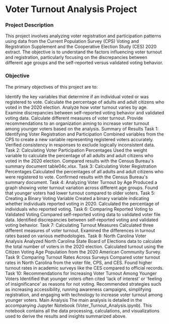 # Voter Turnout Analysis Project


### Project Description


This project involves analyzing voter registration and participation patterns using data from the Current Population Survey (CPS) Voting and Registration Supplement and the Cooperative Election Study (CES) 2020 extract. The objective is to understand the factors influencing voter turnout and registration, particularly focusing on the discrepancies between different age groups and the self-reported versus validated voting behavior.

### Objective


The primary objectives of this project are to:

Identify the key variables that determine if an individual voted or was registered to vote.
Calculate the percentage of adults and adult citizens who voted in the 2020 election.
Analyze how voter turnout varies by age.
Examine discrepancies between self-reported voting behavior and validated voting data.
Calculate different measures of voter turnout.
Provide recommendations to an organization aiming to increase voter turnout among younger voters based on the analysis.
Summary of Results
Task 1: Identifying Voter Registration and Participation
Combined variables from the CPS to create a new variable representing registered voters accurately.
Verified consistency in responses to exclude logically inconsistent data.
Task 2: Calculating Voter Participation Percentages
Used the weight variable to calculate the percentage of all adults and adult citizens who voted in the 2020 election.
Compared results with the Census Bureau's summary document table04c.xlsx.
Task 3: Calculating Voter Registration Percentages
Calculated the percentages of all adults and adult citizens who were registered to vote.
Confirmed results with the Census Bureau's summary document.
Task 4: Analyzing Voter Turnout by Age
Produced a graph showing voter turnout variation across different age groups.
Found that younger voters had lower turnout compared to older voters.
Task 5: Creating a Binary Voting Variable
Created a binary variable indicating whether individuals reported voting in 2020.
Calculated the percentage of individuals who reported voting.
Task 6: Comparing Reported Voting to Validated Voting
Compared self-reported voting data to validated voter file data.
Identified discrepancies between self-reported voting and validated voting behavior.
Task 7: Calculating Turnout Measures
Calculated three different measures of voter turnout.
Examined the differences in turnout rates based on various methodologies.
Task 8: North Carolina Voter Analysis
Analyzed North Carolina State Board of Elections data to calculate the total number of voters in the 2020 election.
Calculated turnout using the Citizen Voting Age Population from the 2020 American Community Survey.
Task 9: Comparing Turnout Rates Across Surveys
Compared voter turnout rates in North Carolina from the voter file, CPS, and CES.
Found higher turnout rates in academic surveys like the CES compared to official records.
Task 10: Recommendations for Increasing Voter Turnout Among Younger Voters
Identified that younger voters often cited 'lack of interest' or 'feeling of insignificance' as reasons for not voting.
Recommended strategies such as increasing accessibility, running awareness campaigns, simplifying registration, and engaging with technology to increase voter turnout among younger voters.
Main Analysis
The main analysis is detailed in the accompanying Jupyter Notebook (Voter_Turnout_Analysis.ipynb). This notebook contains all the data processing, calculations, and visualizations used to derive the results and insights summarized above.
